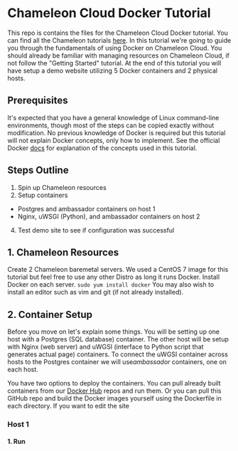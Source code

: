 # Chameleon Cloud Docker Tutorial

This repo is contains the files for the Chameleon Cloud Docker tutorial. You can find all the Chameleon tutorials [here](https://cloudandbigdatalab.github.io). In this tutorial we're going to guide you through the fundamentals of using Docker on Chameleon Cloud. You should already be familiar with managing resources on Chameleon Cloud, if not follow the "Getting Started" tutorial. At the end of this tutorial you will have setup a demo website utilizing 5 Docker containers and 2 physical hosts.

## Prerequisites

It's expected that you have a general knowledge of Linux command-line environments, though most of the steps can be copied exactly without modification. No previous knowledge of Docker is required but this tutorial will not explain Docker concepts, only how to implement. See the official Docker [docs](https://docs.docker.com/) for explanation of the concepts used in this tutorial.

## Steps Outline

1. Spin up Chameleon resources
2. Setup containers
  - Postgres and ambassador containers on host 1
  - Nginx, uWSGI (Python), and ambassador containers on host 2
4. Test demo site to see if configuration was successful

## 1. Chameleon Resources

Create 2 Chameleon baremetal servers. We used a CentOS 7 image for this tutorial but feel free to use any other Distro as long it runs Docker. Install Docker on each server. `sudo yum install docker` You may also wish to install an editor such as vim and git (if not already installed).

## 2. Container Setup

Before you move on let's explain some things. You will be setting up one host with a Postgres (SQL database) container. The other host will be setup with Nginx (web server) and uWGSI (interface to Python script that generates actual page) containers. To connect the uWGSI container across hosts to the Postgres container we will use*ambassador* containers, one on each host.  

You have two options to deploy the containers. You can pull already built containers from our [Docker Hub]() repos and run them. Or you can pull this GitHub repo and build the Docker images yourself using the Dockerfile in each directory. If you want to edit the site

### Host 1

#### 1. Run
